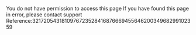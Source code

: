 You do not have permission to access this page If you have found this page in error, please contact support Reference:321720543181097672352841687666945564620034968299102359